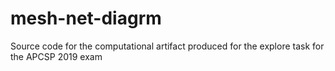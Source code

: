 # mesh-net-diagrm
Source code for the computational artifact produced for the explore task for the APCSP 2019 exam
